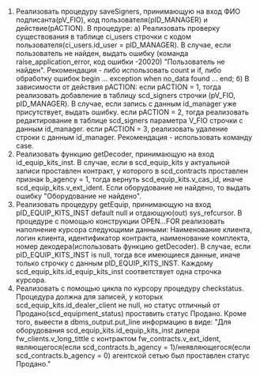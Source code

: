 1) Реализовать процедуру saveSigners, принимающую на вход ФИО подписанта(pV_FIO), код пользователя(pID_MANAGER) и действие(pACTION). В процедуре:
а) Реализовать проверку существования в таблице ci_users строчки с кодом пользователя(ci_users.id_user = pID_MANAGER). 
В случае, если пользователь не найден, выдать ошибку (команда raise_application_error, код ошибки -20020) "Пользователь не найден".
Рекомендация - либо использовать count и if, либо обработку ошибок begin ... exception when no_data found ... end;
б) В зависимости от действия pACTION:
если pACTION = 1, тогда реализовать добавление в таблицу scd_signers строчки (pV_FIO, pID_MANAGER). В случае, если запись с данным id_manager уже присутствует, выдать ошибку.
если pACTION = 2, тогда реализовать редактирование в таблице scd_signers параметра V_FIO строчки с данным id_manager.
если pACTION = 3, реализовать удаление строки с данным id_manager.
Рекомендация - использовать команду case.
2) Реализовать функцию getDecoder, принимающую на вход id_equip_kits_inst. В случае, если в scd_equip_kits у актуальной записи проставлен контракт,
 у которого в scd_contracts проставлен признак b_agency = 1, тогда вернуть scd_equip_kits.v_cas_id,
 иначе scd_equip_kits.v_ext_ident.
 Если оборудование не найдено, то выдать ошибку "Оборудование не найдено".
3) Реализовать процедуру getEquip, принимающую на вход pID_EQUIP_KITS_INST default null и отдающую(out) sys_refcursor.
В процедуре с помощью конструкции OPEN...FOR реализовать наполнение курсора следующими данными:
Наименование клиента, логин клиента, идентификатор контракта, наименование комплекта, номер декодера(использовать функцию getDecoder).
В случае, если pID_EQUIP_KITS_INST is null, тогда все имеющиеся данные, иначе только строчку с данным pID_EQUIP_KITS_INST.
Каждому scd_equip_kits.id_equip_kits_inst соответствует одна строчка курсора.
4) Реализовать с помощью цикла по курсору процедуру checkstatus.
Процедура должна для записей, у которых scd_equip_kits.id_dealer_client не null, но статус отличный от Продано(scd_equipment_status) проставить статус Продано. Кроме того,
вывести в dbms_output.put_line информацию в виде: "Для оборудования scd_equip_kits.id_equip_kits_inst дилера fw_clients.v_long_tittle с контрактом fw_contracts.v_ext_ident,
являющегося(если scd_contracts.b_agency = 1)/неявляющегося(если scd_contracts.b_agency = 0) агентской сетью был проставлен статус Продано."
 